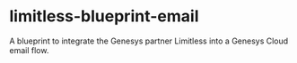 # limitless-blueprint-email
A blueprint to integrate the Genesys partner Limitless into a Genesys Cloud email flow.



